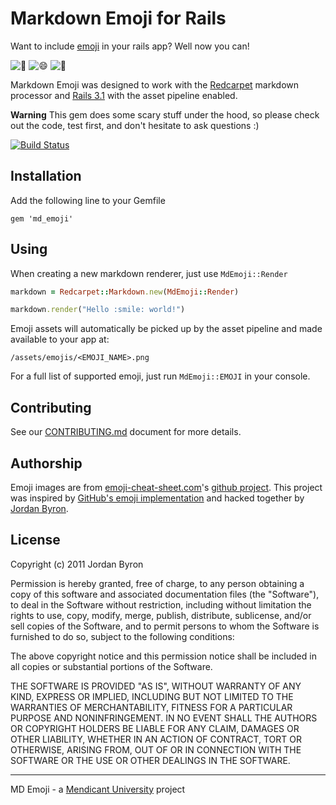 # Markdown Emoji for Rails

Want to include [emoji](http://www.emoji-cheat-sheet.com/) in your rails app?
Well now you can!

![:balloon:](/mendicant-original/md_emoji/raw/master/vendor/assets/images/emojis/balloon.png)
![:smile:](/mendicant-original/md_emoji/raw/master/vendor/assets/images/emojis/smile.png)
![:balloon:](/mendicant-original/md_emoji/raw/master/vendor/assets/images/emojis/balloon.png)

Markdown Emoji was designed to work with the
[Redcarpet](https://github.com/tanoku/redcarpet) markdown processor and
[Rails 3.1](https://github.com/rails/rails) with the asset pipeline enabled.

**Warning** This gem does some scary stuff under the hood, so please check out
the code, test first, and don't hesitate to ask questions :)

[![Build Status](https://secure.travis-ci.org/mendicant-original/md_emoji.png?branch=master)](http://travis-ci.org/mendicant-original/md_emoji)

## Installation

Add the following line to your Gemfile

```
gem 'md_emoji'
```

## Using

When creating a new markdown renderer, just use `MdEmoji::Render`

```ruby
markdown = Redcarpet::Markdown.new(MdEmoji::Render)

markdown.render("Hello :smile: world!")
```

Emoji assets will automatically be picked up by the asset pipeline and made
available to your app at:

`/assets/emojis/<EMOJI_NAME>.png`

For a full list of supported emoji, just run `MdEmoji::EMOJI` in your console.

## Contributing

See our [CONTRIBUTING.md](/mendicant-original/md_emoji/blob/master/CONTRIBUTING.md)
document for more details.

## Authorship

Emoji images are from [emoji-cheat-sheet.com](http://emoji-cheat-sheet.com)'s
[github project](https://github.com/arvida/emoji-cheat-sheet.com). This project
was inspired by [GitHub's emoji implementation](https://github.com/blog/816-emoji)
and hacked together by [Jordan Byron](http://jordanbyron.com).

## License

Copyright (c) 2011 Jordan Byron

Permission is hereby granted, free of charge, to any person obtaining a copy of this software and associated documentation files (the "Software"), to deal in the Software without restriction, including without limitation the rights to use, copy, modify, merge, publish, distribute, sublicense, and/or sell copies of the Software, and to permit persons to whom the Software is furnished to do so, subject to the following conditions:

The above copyright notice and this permission notice shall be included in all copies or substantial portions of the Software.

THE SOFTWARE IS PROVIDED "AS IS", WITHOUT WARRANTY OF ANY KIND, EXPRESS OR IMPLIED, INCLUDING BUT NOT LIMITED TO THE WARRANTIES OF MERCHANTABILITY, FITNESS FOR A PARTICULAR PURPOSE AND NONINFRINGEMENT. IN NO EVENT SHALL THE AUTHORS OR COPYRIGHT HOLDERS BE LIABLE FOR ANY CLAIM, DAMAGES OR OTHER LIABILITY, WHETHER IN AN ACTION OF CONTRACT, TORT OR OTHERWISE, ARISING FROM, OUT OF OR IN CONNECTION WITH THE SOFTWARE OR THE USE OR OTHER DEALINGS IN THE SOFTWARE.

---

MD Emoji - a [Mendicant University](http://mendicantuniversity.org) project